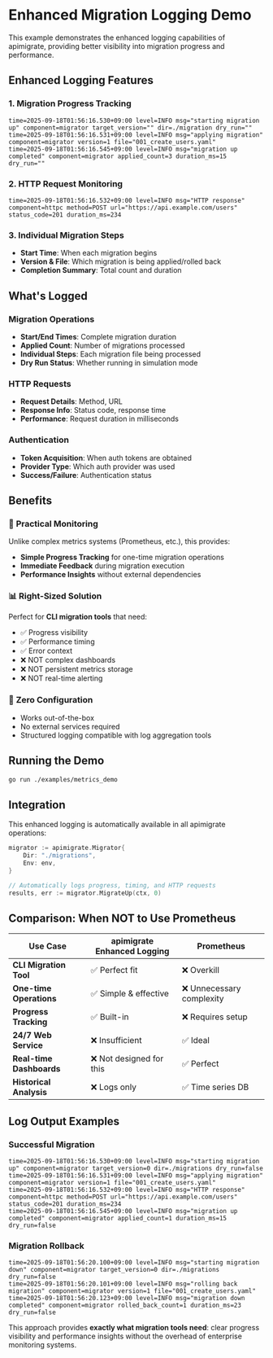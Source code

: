# Enhanced Migration Logging Demo

This example demonstrates the enhanced logging capabilities of apimigrate, providing better visibility into migration progress and performance.

## Enhanced Logging Features

### 1. Migration Progress Tracking
```
time=2025-09-18T01:56:16.530+09:00 level=INFO msg="starting migration up" component=migrator target_version="" dir=./migration dry_run=""
time=2025-09-18T01:56:16.531+09:00 level=INFO msg="applying migration" component=migrator version=1 file="001_create_users.yaml"
time=2025-09-18T01:56:16.545+09:00 level=INFO msg="migration up completed" component=migrator applied_count=3 duration_ms=15 dry_run=""
```

### 2. HTTP Request Monitoring
```
time=2025-09-18T01:56:16.532+09:00 level=INFO msg="HTTP response" component=httpc method=POST url="https://api.example.com/users" status_code=201 duration_ms=234
```

### 3. Individual Migration Steps
- **Start Time**: When each migration begins
- **Version & File**: Which migration is being applied/rolled back
- **Completion Summary**: Total count and duration

## What's Logged

### Migration Operations
- **Start/End Times**: Complete migration duration
- **Applied Count**: Number of migrations processed
- **Individual Steps**: Each migration file being processed
- **Dry Run Status**: Whether running in simulation mode

### HTTP Requests
- **Request Details**: Method, URL
- **Response Info**: Status code, response time
- **Performance**: Request duration in milliseconds

### Authentication
- **Token Acquisition**: When auth tokens are obtained
- **Provider Type**: Which auth provider was used
- **Success/Failure**: Authentication status

## Benefits

### 🎯 **Practical Monitoring**
Unlike complex metrics systems (Prometheus, etc.), this provides:
- **Simple Progress Tracking** for one-time migration operations
- **Immediate Feedback** during migration execution
- **Performance Insights** without external dependencies

### 📊 **Right-Sized Solution**
Perfect for **CLI migration tools** that need:
- ✅ Progress visibility
- ✅ Performance timing
- ✅ Error context
- ❌ NOT complex dashboards
- ❌ NOT persistent metrics storage
- ❌ NOT real-time alerting

### 🔧 **Zero Configuration**
- Works out-of-the-box
- No external services required
- Structured logging compatible with log aggregation tools

## Running the Demo

```bash
go run ./examples/metrics_demo
```

## Integration

This enhanced logging is automatically available in all apimigrate operations:

```go
migrator := apimigrate.Migrator{
    Dir: "./migrations",
    Env: env,
}

// Automatically logs progress, timing, and HTTP requests
results, err := migrator.MigrateUp(ctx, 0)
```

## Comparison: When NOT to Use Prometheus

| Use Case | apimigrate Enhanced Logging | Prometheus |
|----------|----------------------------|------------|
| **CLI Migration Tool** | ✅ Perfect fit | ❌ Overkill |
| **One-time Operations** | ✅ Simple & effective | ❌ Unnecessary complexity |
| **Progress Tracking** | ✅ Built-in | ❌ Requires setup |
| **24/7 Web Service** | ❌ Insufficient | ✅ Ideal |
| **Real-time Dashboards** | ❌ Not designed for this | ✅ Perfect |
| **Historical Analysis** | ❌ Logs only | ✅ Time series DB |

## Log Output Examples

### Successful Migration
```
time=2025-09-18T01:56:16.530+09:00 level=INFO msg="starting migration up" component=migrator target_version=0 dir=./migrations dry_run=false
time=2025-09-18T01:56:16.531+09:00 level=INFO msg="applying migration" component=migrator version=1 file="001_create_users.yaml"  
time=2025-09-18T01:56:16.532+09:00 level=INFO msg="HTTP response" component=httpc method=POST url="https://api.example.com/users" status_code=201 duration_ms=234
time=2025-09-18T01:56:16.545+09:00 level=INFO msg="migration up completed" component=migrator applied_count=1 duration_ms=15 dry_run=false
```

### Migration Rollback
```
time=2025-09-18T01:56:20.100+09:00 level=INFO msg="starting migration down" component=migrator target_version=0 dir=./migrations dry_run=false
time=2025-09-18T01:56:20.101+09:00 level=INFO msg="rolling back migration" component=migrator version=1 file="001_create_users.yaml"
time=2025-09-18T01:56:20.123+09:00 level=INFO msg="migration down completed" component=migrator rolled_back_count=1 duration_ms=23 dry_run=false
```

This approach provides **exactly what migration tools need**: clear progress visibility and performance insights without the overhead of enterprise monitoring systems.

